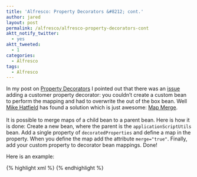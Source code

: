 ```yaml
---
title: 'Alfresco: Property Decorators &#8212; cont.'
author: jared
layout: post
permalink: /alfresco/alfresco-property-decorators-cont
aktt_notify_twitter:
  - yes
aktt_tweeted:
  - 1
categories:
  - Alfresco
tags:
  - Alfresco
---
```

In my post on [Property Decorators][1] I pointed out that there was an [issue][2] adding a customer property decorator: you couldn&#8217;t create a custom bean to perform the mapping and had to overwrite the out of the box bean. Well [Mike Hatfield][3] has found a solution which is just awesome: [Map Merge][4].
<br /><br />
It is possible to merge maps of a child bean to a parent bean. Here is how it is done: Create a new bean, where the parent is the `applicationScriptUtils` bean. Add a single property of `decoratedProperties` and define a map in the property. When you define the map add the attribute `merge="true"`. Finally, add your custom property to decorator bean mappings. Done!

Here is an example:

{% highlight xml %}
<bean id="customApplicationScriptUtils" parent="applicationScriptUtils">
   <property name="decoratedProperties">
      <map merge="true">
         <entry key="alf:propertyHolder">
            <ref bean="customDecoratorBean"/>
         </entry>
      </map>
   </property>
  </bean>
{% endhighlight %}

 [1]: http://jared.ottleys.net/alfresco/alfresco-property-decorators "Alfresco: Property Decorators"
 [2]: https://issues.alfresco.com/jira/browse/ALF-13038
 [3]: http://twitter.com/#!/mikehatfield
 [4]: http://forum.springsource.org/showthread.php?53358-Simple-merge-of-util-map
